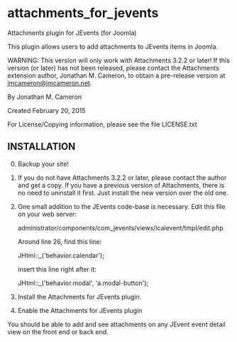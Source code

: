 attachments_for_jevents
=======================

Attachments plugin for JEvents (for Joomla)

This plugin allows users to add attachments to JEvents items in Joomla.

WARNING: This version will only work with Attachments 3.2.2 or later!
         If this version (or later) has not been released, please contact 
	 the Attachments extension author, Jonathan M. Cameron, to obtain
         a pre-release version at jmcameron@jmcameron.net.

By Jonathan M. Cameron

Created February 20, 2015

For License/Copying information, please see the file LICENSE.txt


INSTALLATION
------------

0. Backup your site!

1. If you do not have Attachments 3.2.2 or later, please contact the author
   and get a copy.  If you have a previous version of Attachments, there is 
   no need to uninstall it first.  Just install the new version over the old
   one.


2. One small addition to the JEvents code-base is necessary.  Edit this file
   on your web server:

      administrator/components/com_jevents/views/icalevent/tmpl/edit.php

   Around line 26, find this line:

      JHtml::_('behavior.calendar');

   insert this line right after it:

      JHtml::_('behavior.modal', 'a.modal-button');


2. Install the Attachments for JEvents plugin.

3. Enable the Attachments for JEvents plugin

You should be able to add and see attachments on any JEvent event detail view
on the front end or back end.
